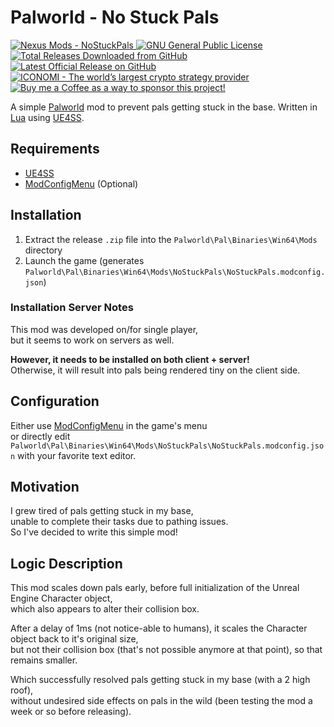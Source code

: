 # Palworld - No Stuck Pals

<p align="left">
    <a href="https://www.nexusmods.com/palworld/mods/2161">
        <img src="https://img.shields.io/badge/NexusMods_Page-NoStuckPals-orange" alt="Nexus Mods - NoStuckPals">
    </a> <a href="https://github.com/Rikj000/Palworld-NoStuckPals/blob/development/LICENSE">
        <img src="https://img.shields.io/github/license/Rikj000/Palworld-NoStuckPals?label=License&logo=gnu" alt="GNU General Public License">
    </a> <a href="https://github.com/Rikj000/Palworld-NoStuckPals/releases">
        <img src="https://img.shields.io/github/downloads/Rikj000/Palworld-NoStuckPals/total?label=Total%20Downloads&logo=github" alt="Total Releases Downloaded from GitHub">
    </a> <a href="https://github.com/Rikj000/Palworld-NoStuckPals/releases/latest">
        <img src="https://img.shields.io/github/v/release/Rikj000/Palworld-NoStuckPals?include_prereleases&label=Latest%20Release&logo=github" alt="Latest Official Release on GitHub">
    </a> <a href="https://www.iconomi.com/register?ref=zQQPK">
        <img src="https://img.shields.io/badge/ICONOMI-Join-blue?logo=bitcoin&logoColor=white" alt="ICONOMI - The world’s largest crypto strategy provider">
    </a> <a href="https://www.buymeacoffee.com/Rikj000">
        <img src="https://img.shields.io/badge/-Buy%20me%20a%20Coffee!-FFDD00?logo=buy-me-a-coffee&logoColor=black" alt="Buy me a Coffee as a way to sponsor this project!"> 
    </a>
</p>

A simple [Palworld](https://www.pocketpair.jp/palworld) mod to prevent pals getting stuck in the base. Written in [Lua](https://www.lua.org/) using [UE4SS](https://github.com/UE4SS-RE/RE-UE4SS).

## Requirements
- [UE4SS](https://github.com/UE4SS-RE/RE-UE4SS)
- [ModConfigMenu](https://www.nexusmods.com/palworld/mods/577) (Optional)

## Installation
1. Extract the release `.zip` file into the `Palworld\Pal\Binaries\Win64\Mods` directory
2. Launch the game (generates `Palworld\Pal\Binaries\Win64\Mods\NoStuckPals\NoStuckPals.modconfig.json`)

### Installation Server Notes
This mod was developed on/for single player,   
but it seems to work on servers as well.

**However, it needs to be installed on both client + server!**   
Otherwise, it will result into pals being rendered tiny on the client side.

## Configuration
Either use [ModConfigMenu](https://www.nexusmods.com/palworld/mods/577) in the game's menu   
or directly edit `Palworld\Pal\Binaries\Win64\Mods\NoStuckPals\NoStuckPals.modconfig.json` with your favorite text editor.

## Motivation

I grew tired of pals getting stuck in my base,      
unable to complete their tasks due to pathing issues.   
So I've decided to write this simple mod!

## Logic Description
This mod scales down pals early, before full initialization of the Unreal Engine Character object,     
which also appears to alter their collision box.

After a delay of 1ms (not notice-able to humans), it scales the Character object back to it's original size,   
but not their collision box (that's not possible anymore at that point), so that remains smaller.

Which successfully resolved pals getting stuck in my base (with a 2 high roof),   
without undesired side effects on pals in the wild (been testing the mod a week or so before releasing).

